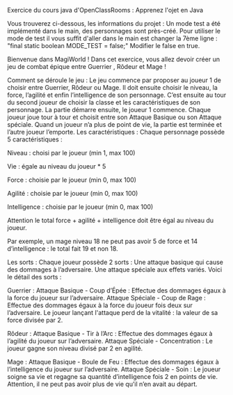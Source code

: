 Exercice du cours java d'OpenClassRooms : Apprenez l'ojet en Java

Vous trouverez ci-dessous, les informations du projet : 
Un mode test a été implémenté dans le main, des personnages sont près-créé. 
Pour utiliser le mode de test il vous suffit d'aller dans le main est changer la 7ème ligne :
"final static boolean MODE_TEST = false;"
Modifier le false en true.


Bienvenue dans MagiWorld ! 
Dans cet exercice, vous allez devoir créer un jeu de combat épique entre Guerrier , Rôdeur et Mage !

Comment se déroule le jeu : Le jeu commence par proposer au joueur 1 de choisir entre Guerrier, Rôdeur ou Mage. 
Il doit ensuite choisir le niveau, la force, l’agilité et enfin l’intelligence de son personnage. 
C’est ensuite au tour du second joueur de choisir la classe et les caractéristiques de son personnage. 
La partie démarre ensuite, le joueur 1 commence. 
Chaque joueur joue tour à tour et choisit entre son Attaque Basique ou son Attaque spéciale. 
Quand un joueur n’a plus de point de vie, la partie est terminée et l’autre joueur l’emporte. 
Les caractéristiques : Chaque personnage possède 5 caractéristiques :

Niveau : choisi par le joueur (min 1, max 100)

Vie : égale au niveau du joueur * 5

Force : choisie par le joueur (min 0, max 100)

Agilité : choisie par le joueur (min 0, max 100)

Intelligence : choisie par le joueur (min 0, max 100)

Attention le total force + agilité + intelligence doit être égal au niveau du joueur.

Par exemple, un mage niveau 18 ne peut pas avoir 5 de force et 14 d’intelligence : le total fait 19 et non 18.

Les sorts : Chaque joueur possède 2 sorts : Une attaque basique qui cause des dommages à l’adversaire. 
Une attaque spéciale aux effets variés. Voici le détail des sorts :

Guerrier : Attaque Basique - Coup d’Épée : Effectue des dommages égaux à la force du joueur sur l’adversaire. 
Attaque Spéciale - Coup de Rage : Effectue des dommages égaux à la force du joueur fois deux sur l’adversaire. 
Le joueur lançant l'attaque perd de la vitalité : la valeur de sa force divisée par 2.

Rôdeur : Attaque Basique - Tir à l’Arc : Effectue des dommages égaux à l’agilité du joueur sur l’adversaire. 
Attaque Spéciale - Concentration : Le joueur gagne son niveau divisé par 2 en agilité.

Mage : Attaque Basique - Boule de Feu : Effectue des dommages égaux à l’intelligence du joueur sur l’adversaire. 
Attaque Spéciale - Soin : Le joueur soigne sa vie et regagne sa quantité d’intelligence fois 2 en points de vie. 
Attention, il ne peut pas avoir plus de vie qu’il n’en avait au départ.